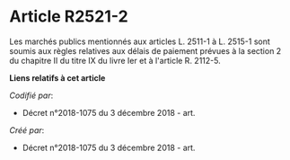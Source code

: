 # Article R2521-2

Les marchés publics mentionnés aux articles L. 2511-1 à L. 2515-1 sont soumis aux règles relatives aux délais de paiement
prévues à la section 2 du chapitre II du titre IX du livre Ier et à l'article R. 2112-5.

**Liens relatifs à cet article**

_Codifié par_:

  - Décret n°2018-1075 du 3 décembre 2018 - art.

_Créé par_:

  - Décret n°2018-1075 du 3 décembre 2018 - art.
